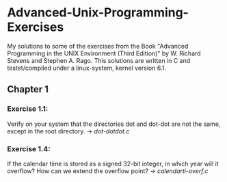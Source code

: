 # Advanced-Unix-Programming-Exercises
My solutions to some of the exercises from the Book "Advanced Programming in the UNIX Environment (Third Edition)" by W. Richard Stevens and Stephen A. Rago. This solutions are written in C and testet/compiled under a linux-system, kernel version 
6.1.

## Chapter 1
### Exercise 1.1:
Verify on your system that the directories dot and dot-dot are not the same, except in the root directory. -> *dot-dotdot.c*

### Exercise 1.4:
If the calendar time is stored as a signed 32-bit integer, in which year will it overflow? How can we extend the overflow point? -> *calendarti-overf.c*


